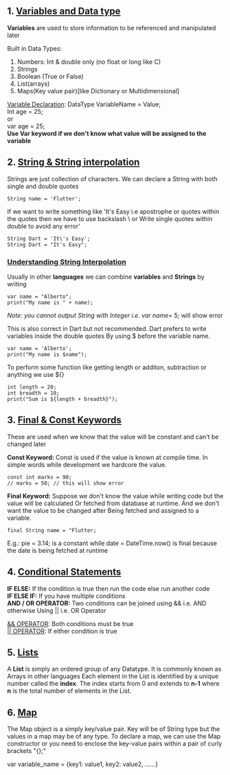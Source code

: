 ## 1. <u>Variables and Data type</u>

**Variables** are used to store information to be referenced and manipulated later

Built in Data Types:

1. Numbers: Int & double only (no float or long like C)
2. Strings
3. Boolean (True or False)
4. List(arrays)
5. Maps(Key value pair)[like Dictionary or Multidimensional]

<u>Variable Declaration</u>: DataType VariableName = Value;  
Int age = 25;  
or  
var age = 25;  
**Use Var keyword if we don't know what value will be assigned to the variable**

## 2. <u>String & String interpolation</u>

Strings are just collection of characters. We can declare a String with both single and double quotes

`String name = 'Flutter';`

If we want to write something like 'It's Easy i.e apostrophe or quotes within the quotes then we have to use backslash \ or Write single quotes within double to avoid any error'

`String Dart = 'It\'s Easy';`  
`String Dart = "It's Easy";`

### <u>Understanding String Interpolation</u>

Usually in other **languages** we can combine **variables** and **Strings** by writing

```
var name = "Alberto";
print("My name is " + name);
```

_Note: you cannot output String with Integer i.e. var name_= 5; will show error

This is also correct in Dart but not recommended. Dart prefers to write variables inside the double quotes By using $ before the variable name.

```
var name = 'Alberto';
print("My name is $name");
```

To perform some function like getting length or additon, subtraction or anything we use ${}

```
int length = 20;
int breadth = 10;
print("Sum is ${length + breadth}");
```

## 3. <u>Final & Const Keywords</u>

These are used when we know that the value will be constant and can't be changed later

**Const Keyword:** Const is used if the value is known at compile time. In simple words while development we hardcore the value.

```
const int marks = 90;
// marks = 50; // this will show error
```

**Final Keyword:** Suppose we don't know the value while writing code but the value will be calculated Or fetched from database at runtime. And we don't want the value to be changed after Being fetched and assigned to a variable.

`final String name = "Flutter;`

E.g.: pie = 3.14; is a constant while date = DateTime.now() is final because the date is being fetched at runtime

## 4. <u>Conditional Statements</u>

**IF ELSE:** If the condition is true then run the code else run another code  
**IF ELSE IF:** If you have multiple conditions  
**AND / OR OPERATOR:** Two conditions can be joined using && i.e. AND otherwise Using || i.e. OR Operator

<u>&& OPERATOR</u>: Both conditions must be true  
<u>|| OPERATOR</u>: If either condition is true

## 5. <u>Lists</u>

A **List** is simply an ordered group of any Datatype. It is commonly known as Arrays in other languages Each element in the List is identified by a unique number called the **index**. The index starts from 0 and extends to **n-1** where **n** is the total number of elements in the List.

## 6. <u>Map</u>

The Map object is a simply key/value pair. Key will be of String type but the values in a map may be of any type. To declare a map, we can use the Map constructor or you need to enclose the key-value pairs within a pair of curly brackets "{};"

var variable_name = {key1: value1, key2: value2, ......}
